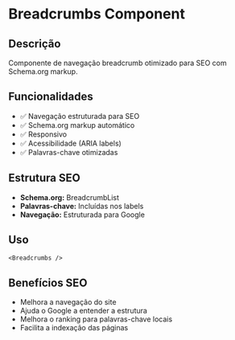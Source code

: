 # Breadcrumbs Component

## Descrição
Componente de navegação breadcrumb otimizado para SEO com Schema.org markup.

## Funcionalidades
- ✅ Navegação estruturada para SEO
- ✅ Schema.org markup automático
- ✅ Responsivo
- ✅ Acessibilidade (ARIA labels)
- ✅ Palavras-chave otimizadas

## Estrutura SEO
- **Schema.org:** BreadcrumbList
- **Palavras-chave:** Incluídas nos labels
- **Navegação:** Estruturada para Google

## Uso
```tsx
<Breadcrumbs />
```

## Benefícios SEO
- Melhora a navegação do site
- Ajuda o Google a entender a estrutura
- Melhora o ranking para palavras-chave locais
- Facilita a indexação das páginas 